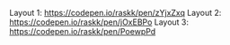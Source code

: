 Layout 1: https://codepen.io/raskk/pen/zYjxZxq
Layout 2: https://codepen.io/raskk/pen/jOxEBPo
Layout 3: https://codepen.io/raskk/pen/PoewpPd

